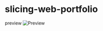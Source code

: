 # slicing-web-portfolio

preview
![Preview](https://github.com/Aullyah/slicing-web-portfolio/blob/main/img/ss/full-page.png?raw=true "Preview Image")
